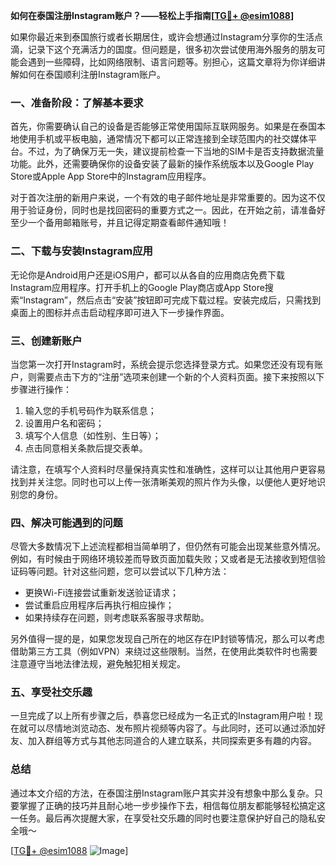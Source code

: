 **如何在泰国注册Instagram账户？——轻松上手指南[[TG💪+ @esim1088](https://t.me/s/esim1088)]**

如果你最近来到泰国旅行或者长期居住，或许会想通过Instagram分享你的生活点滴，记录下这个充满活力的国度。但问题是，很多初次尝试使用海外服务的朋友可能会遇到一些障碍，比如网络限制、语言问题等。别担心，这篇文章将为你详细讲解如何在泰国顺利注册Instagram账户。

### 一、准备阶段：了解基本要求

首先，你需要确认自己的设备是否能够正常使用国际互联网服务。如果是在泰国本地使用手机或平板电脑，通常情况下都可以正常连接到全球范围内的社交媒体平台。不过，为了确保万无一失，建议提前检查一下当地的SIM卡是否支持数据流量功能。此外，还需要确保你的设备安装了最新的操作系统版本以及Google Play Store或Apple App Store中的Instagram应用程序。

对于首次注册的新用户来说，一个有效的电子邮件地址是非常重要的。因为这不仅用于验证身份，同时也是找回密码的重要方式之一。因此，在开始之前，请准备好至少一个备用邮箱账号，并且记得定期查看邮件通知哦！

### 二、下载与安装Instagram应用

无论你是Android用户还是iOS用户，都可以从各自的应用商店免费下载Instagram应用程序。打开手机上的Google Play商店或App Store搜索“Instagram”，然后点击“安装”按钮即可完成下载过程。安装完成后，只需找到桌面上的图标并点击启动程序即可进入下一步操作界面。

### 三、创建新账户

当您第一次打开Instagram时，系统会提示您选择登录方式。如果您还没有现有账户，则需要点击下方的“注册”选项来创建一个新的个人资料页面。接下来按照以下步骤进行操作：

1. 输入您的手机号码作为联系信息；
2. 设置用户名和密码；
3. 填写个人信息（如性别、生日等）；
4. 点击同意相关条款后提交表单。

请注意，在填写个人资料时尽量保持真实性和准确性，这样可以让其他用户更容易找到并关注您。同时也可以上传一张清晰美观的照片作为头像，以便他人更好地识别您的身份。

### 四、解决可能遇到的问题

尽管大多数情况下上述流程都相当简单明了，但仍然有可能会出现某些意外情况。例如，有时候由于网络环境较差而导致页面加载失败；又或者是无法接收到短信验证码等问题。针对这些问题，您可以尝试以下几种方法：

- 更换Wi-Fi连接尝试重新发送验证请求；
- 尝试重启应用程序后再执行相应操作；
- 如果持续存在问题，则考虑联系客服寻求帮助。

另外值得一提的是，如果您发现自己所在的地区存在IP封锁等情况，那么可以考虑借助第三方工具（例如VPN）来绕过这些限制。当然，在使用此类软件时也需要注意遵守当地法律法规，避免触犯相关规定。

### 五、享受社交乐趣

一旦完成了以上所有步骤之后，恭喜您已经成为一名正式的Instagram用户啦！现在就可以尽情地浏览动态、发布照片视频等内容了。与此同时，还可以通过添加好友、加入群组等方式与其他志同道合的人建立联系，共同探索更多有趣的内容。

### 总结

通过本文介绍的方法，在泰国注册Instagram账户其实并没有想象中那么复杂。只要掌握了正确的技巧并且耐心地一步步操作下去，相信每位朋友都能够轻松搞定这一任务。最后再次提醒大家，在享受社交乐趣的同时也要注意保护好自己的隐私安全哦～

[[TG💪+ @esim1088](https://t.me/s/esim1088) ![Image](https://i.postimg.cc/4NQfJmqS/Snipaste-2025-05-13-00-14-12.png)]